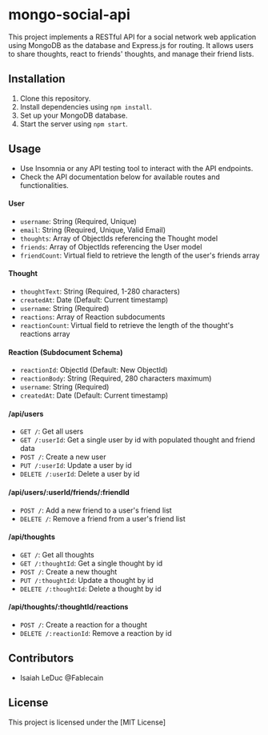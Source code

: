 # mongo-social-api

This project implements a RESTful API for a social network web application using MongoDB as the database and Express.js for routing. It allows users to share thoughts, react to friends' thoughts, and manage their friend lists.

## Installation

1. Clone this repository.
2. Install dependencies using `npm install`.
3. Set up your MongoDB database.
4. Start the server using `npm start`.

## Usage

- Use Insomnia or any API testing tool to interact with the API endpoints.
- Check the API documentation below for available routes and functionalities.

#### User

- `username`: String (Required, Unique)
- `email`: String (Required, Unique, Valid Email)
- `thoughts`: Array of ObjectIds referencing the Thought model
- `friends`: Array of ObjectIds referencing the User model
- `friendCount`: Virtual field to retrieve the length of the user's friends array

#### Thought

- `thoughtText`: String (Required, 1-280 characters)
- `createdAt`: Date (Default: Current timestamp)
- `username`: String (Required)
- `reactions`: Array of Reaction subdocuments
- `reactionCount`: Virtual field to retrieve the length of the thought's reactions array

#### Reaction (Subdocument Schema)

- `reactionId`: ObjectId (Default: New ObjectId)
- `reactionBody`: String (Required, 280 characters maximum)
- `username`: String (Required)
- `createdAt`: Date (Default: Current timestamp)

#### /api/users

- `GET /`: Get all users
- `GET /:userId`: Get a single user by id with populated thought and friend data
- `POST /`: Create a new user
- `PUT /:userId`: Update a user by id
- `DELETE /:userId`: Delete a user by id

#### /api/users/:userId/friends/:friendId

- `POST /`: Add a new friend to a user's friend list
- `DELETE /`: Remove a friend from a user's friend list

#### /api/thoughts

- `GET /`: Get all thoughts
- `GET /:thoughtId`: Get a single thought by id
- `POST /`: Create a new thought
- `PUT /:thoughtId`: Update a thought by id
- `DELETE /:thoughtId`: Delete a thought by id

#### /api/thoughts/:thoughtId/reactions

- `POST /`: Create a reaction for a thought
- `DELETE /:reactionId`: Remove a reaction by id

## Contributors

- Isaiah LeDuc @Fablecain

## License

This project is licensed under the [MIT License]
